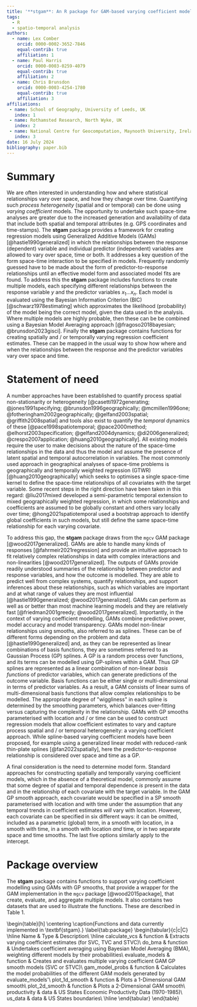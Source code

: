 ```yaml
---
title: '**stgam**: An R package for GAM-based varying coefficient models'
tags:
  - R
  - spatio-temporal analysis
authors:
  - name: Lex Comber
    orcid: 0000-0002-3652-7846
    equal-contrib: true
    affiliation: 1
  - name: Paul Harris
    orcid: 0000-0003-0259-4079
    equal-contrib: true
    affiliation: 2
  - name: Chris Brunsdon
    orcid: 0000-0003-4254-1780
    equal-contrib: true
    affiliation: 3
affiliations:
 - name: School of Geography, University of Leeds, UK
   index: 1
 - name: Rothamsted Research, North Wyke, UK
   index: 2
 - name: National Centre for Geocomputation, Maynooth University, Ireland
   index: 3
date: 16 July 2024
bibliography: paper.bib
---
```


# Summary

We are often interested in understanding how and where statistical relationships vary over space, and how they change over time. Quantifying such *process heterogeneity* (spatial and or temporal) can be done using *varying coefficient* models. The opportunity to undertake such space-time analyses are greater due to the increased generation and availability of data that include both spatial and temporal attributes (e.g. GPS coordinates and time-stamps). The **stgam** package provides a framework for creating regression models using Generalized Additive Models (GAMs) [@hastie1990generalized] in which the relationships between the response (dependent) variable and individual predictor (independent) variables are allowed to vary over space, time or both. It addresses a key question of the form space-time interaction to be specified in models. Frequently randomly guessed have to be made about the form of predictor-to-response relationships until an effective model form and associated model fits are found. To address this the **stgam** package includes functions to create multiple models, each specifying different relationships between the response variable $y$ and the predictor variables $x_1 \dots x_n$. Each model is evaluated using the Bayesian Information Criterion (BIC) [@schwarz1978estimating] which approximates the likelihood (probability) of the model being the correct model, given the data used in the analysis. Where multiple models are highly probable, then these can be be combined using a Bayesian Model Averaging approach [@fragoso2018bayesian; @brunsdon2023gisci]. Finally the **stgam** package contains functions for creating spatially and / or temporally varying regression coefficient estimates. These can be mapped in the usual way to show how where and when the relationships between the response and the predictor variables vary over space and time.

# Statement of need

A number approaches have been established to quantify process spatial non-stationarity or heterogeneity [@casetti1972generating; @jones1991specifying; @brunsdon1996geographically; @mcmillen1996one; @fotheringham2002geographically; @gelfand2003spatial; @griffith2008spatial] and tools also exist to quantify the *temporal* dynamics of these [@pace1998spatiotemporal; @pace2000method; @elhorst2003specification; @gelfand2004dynamics; @di2006generalized; @crespo2007application; @huang2010geographically]. All existing models require the user to make decisions about the nature of the space-time relationships in the data and thus the model and assume the presence of latent spatial and temporal autocorrelation in variables. The most commonly used approach in geographical analyses of space-time problems is geographically and temporally weighted regression (GTWR) [@huang2010geographically] which seeks to optimises a single space-time kernel to define the space-time relationships of all covariates with the target variable. Some recent steps in the right direction have been taken in this regard: @liu2017mixed developed a semi-parametric temporal extension to mixed geographically weighted regression, in which some relationships and coefficients are assumed to be globally constant and others vary locally over time; @hong2021spatiotemporal used a bootstrap approach to identify global coefficients in such models, but still define the same space-time relationship for each varying covariate.

To address this gap, the **stgam** package draws from the `mgcv` GAM package [@wood2017generalized]. GAMs are able to handle many kinds of responses  [@fahrmeir2021regression] and provide an intuitive approach to fit relatively complex relationships in data with complex interactions and non-linearities [@wood2017generalized]. The outputs of GAMs provide readily understood summaries of the relationship between predictor and response variables, and how the outcome is modelled. They are able to predict well from complex systems, quantify relationships, and support inferences about these relationships, such as which variables are important and at what range of values they are most influential [@hastie1990generalized; @wood2017generalized]. GAMs can perform as well as or better than most machine learning models and they are relatively fast [@friedman2001greedy; @wood2017generalized]. Importantly, in the context of varying coefficient modelling, GAMs combine predictive power, model accuracy and model transparency. GAMs model non-linear relationships using smooths, also referred to as splines. These can be of different forms depending on the problem and data [@hastie1990generalized] and, as they can be represented as linear combinations of basis functions, they are sometimes referred to as Gaussian Process (GP) splines. A GP is a random process over functions, and its terms can be modelled using GP-splines within a GAM. Thus GP splines are represented as a linear combination of non-linear *basis functions* of predictor variables, which can generate predictions of the outcome variable. Basis functions can be either single or multi-dimensional in terms of predictor variables. As a result, a GAM consists of linear sums of multi-dimensional basis functions that allow complex relationships to be modelled. The appropriate degree of "wiggliness" in each spline is determined by the smoothing parameters, which balances over-fitting versus capturing the complexity in the relationship. GAMs with GP smooths parameterised with location and / or time can be used to construct regression models that allow coefficient estimates to vary and capture process spatial and / or temporal heterogeneity: a varying coefficient approach. While spline-based varying coefficient models have been proposed, for example using a generalized linear model with reduced-rank thin-plate splines [@fan2022spatially], here the predictor-to-response relationship is considered over space and time as a GP. 

A final consideration is the need to determine model form. Standard approaches for constructing spatially and  temporally varying coefficient models, which in the absence of a theoretical model, commonly assume that some degree of spatial and temporal dependence *is* present in the data and in the relationship of each covariate with the target variable. In the GAM GP smooth approach, each covariate would be specified in a SP smooth parameterised with location and with time under the assumption that any temporal trends in coefficient estimates *will* vary with location. However, each covariate can be specified in six different ways: it can be omitted, included as a parametric (global) term, in a smooth with location, in a smooth with time, in a smooth with location *and* time, or in two separate space and time smooths. The last five options similarly apply to the intercept. 

# Package overview

The **stgam** package contains functions to support varying coefficient modelling using GAMs with GP smooths, that provide a wrapper for the GAM implementation in the `mgcv` package [@wood2015package], that create, evaluate, and aggregate multiple models. It also contains two datasets that are used to illustrate the functions. These are described in Table 1. 

\begin{table}[h]
\centering
\caption{Functions and data currently implemented in \textbf{stgam}.}
\label{tab:package}
\begin{tabular}{c|c|C}
\hline
Name & Type & Description\\
\hline
calculate\_vcs & function & Extracts varying coefficient estimates (for SVC, TVC and STVC)\\
do\_bma & function & Undertakes coefficient averaging using Bayesian Model Averaging (BMA), weighting different models by their probabilities\\
evaluate\_models & function & Creates and evaluates multiple varying coefficient GAM GP smooth models (SVC or STVC)\\
gam\_model\_probs & function & Calculates the model probabilities of the different GAM models generated by evaluate\_models'\\
plot\_1d\_smooth & function & Plots a 1-Dimensional GAM smooth\\
plot\_2d\_smooth & function & Plots a 2-Dimensional GAM smooth\\
productivity & data & US States Economic Productivity Data (1970-1985)\\
us\_data & data & US States boundaries\\
\hline
\end{tabular}
\end{table}


